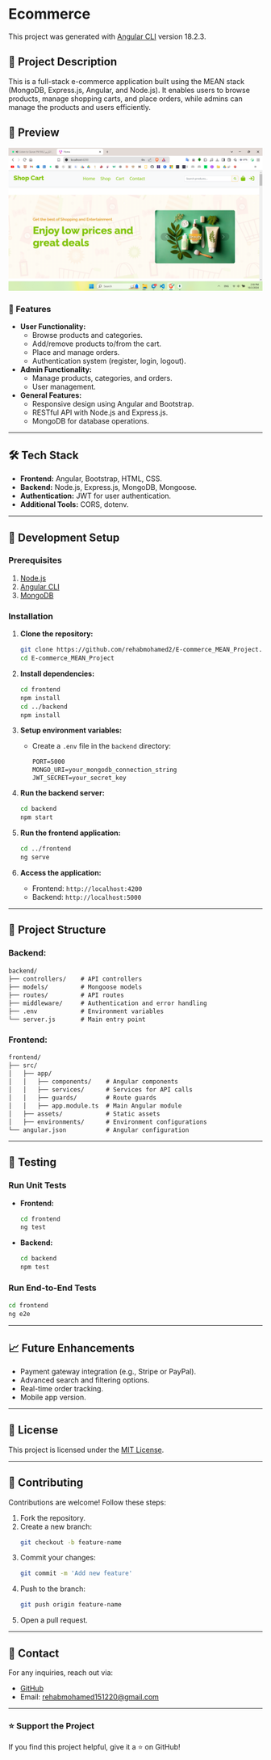 # Ecommerce

This project was generated with [Angular CLI](https://github.com/angular/angular-cli) version 18.2.3.

## 📖 Project Description
This is a full-stack e-commerce application built using the MEAN stack (MongoDB, Express.js, Angular, and Node.js). It enables users to browse products, manage shopping carts, and place orders, while admins can manage the products and users efficiently.

## 🎥 Preview
[![Preview](Screenshot%20(373).png)](Screenshot%20(373).png)



### 🌟 Features
- **User Functionality:**
  - Browse products and categories.
  - Add/remove products to/from the cart.
  - Place and manage orders.
  - Authentication system (register, login, logout).
- **Admin Functionality:**
  - Manage products, categories, and orders.
  - User management.
- **General Features:**
  - Responsive design using Angular and Bootstrap.
  - RESTful API with Node.js and Express.js.
  - MongoDB for database operations.

---

## 🛠️ Tech Stack
- **Frontend:** Angular, Bootstrap, HTML, CSS.
- **Backend:** Node.js, Express.js, MongoDB, Mongoose.
- **Authentication:** JWT for user authentication.
- **Additional Tools:** CORS, dotenv.

---

## 🚀 Development Setup

### Prerequisites
1. [Node.js](https://nodejs.org/)
2. [Angular CLI](https://angular.io/cli)
3. [MongoDB](https://www.mongodb.com/)

### Installation
1. **Clone the repository:**
   ```bash
   git clone https://github.com/rehabmohamed2/E-commerce_MEAN_Project.git
   cd E-commerce_MEAN_Project
   ```

2. **Install dependencies:**
   ```bash
   cd frontend
   npm install
   cd ../backend
   npm install
   ```

3. **Setup environment variables:**
   - Create a `.env` file in the `backend` directory:
     ```
     PORT=5000
     MONGO_URI=your_mongodb_connection_string
     JWT_SECRET=your_secret_key
     ```

4. **Run the backend server:**
   ```bash
   cd backend
   npm start
   ```

5. **Run the frontend application:**
   ```bash
   cd ../frontend
   ng serve
   ```

6. **Access the application:**
   - Frontend: `http://localhost:4200`
   - Backend: `http://localhost:5000`

---

## 📂 Project Structure

### Backend:
```
backend/
├── controllers/    # API controllers
├── models/         # Mongoose models
├── routes/         # API routes
├── middleware/     # Authentication and error handling
├── .env            # Environment variables
└── server.js       # Main entry point
```

### Frontend:
```
frontend/
├── src/
│   ├── app/
│   │   ├── components/    # Angular components
│   │   ├── services/      # Services for API calls
│   │   ├── guards/        # Route guards
│   │   ├── app.module.ts  # Main Angular module
│   ├── assets/            # Static assets
│   ├── environments/      # Environment configurations
└── angular.json           # Angular configuration
```

---


## 🧪 Testing

### Run Unit Tests
- **Frontend:**
  ```bash
  cd frontend
  ng test
  ```
- **Backend:**
  ```bash
  cd backend
  npm test
  ```

### Run End-to-End Tests
```bash
cd frontend
ng e2e
```

---

## 📈 Future Enhancements
- Payment gateway integration (e.g., Stripe or PayPal).
- Advanced search and filtering options.
- Real-time order tracking.
- Mobile app version.

---

## 📜 License
This project is licensed under the [MIT License](LICENSE).

---

## 🤝 Contributing
Contributions are welcome! Follow these steps:
1. Fork the repository.
2. Create a new branch:
   ```bash
   git checkout -b feature-name
   ```
3. Commit your changes:
   ```bash
   git commit -m 'Add new feature'
   ```
4. Push to the branch:
   ```bash
   git push origin feature-name
   ```
5. Open a pull request.

---

## 📧 Contact
For any inquiries, reach out via:
- [GitHub](https://github.com/rehabmohamed2)
- Email: rehabmohamed151220@gmail.com

---

### ⭐ Support the Project
If you find this project helpful, give it a ⭐ on GitHub!


